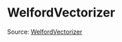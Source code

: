 # WelfordVectorizer

Source: [WelfordVectorizer](../csrc/device_lower/pass/vectorize_welford.cpp#L31)
